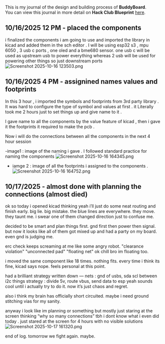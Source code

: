 <!--
  ===================    !!READ THIS NOTICE!!   ====================
  DO NOT edit this file manually. Your changes WILL BE OVERWRITTEN!
  This journal is auto generated and updated by Hack Club Blueprint.
  To edit this file, please edit your journal entries on Blueprint.
  ==================================================================
-->

This is my journal of the design and building process of **BuddyBoard**.  
You can view this journal in more detail on **Hack Club Blueprint** [here](https://blueprint.hackclub.com/projects/542).


## 10/16/2025 12 PM - placed the components   

i finalized the components i am going to use and imported the library in kicad and added them in the sch editor . I will be using esp32 s3 , mpu 6050 , 3 usb c ports , one oled and a bme680 sensor. one usb c will be used as upstream usb to power everything whereas 2 usb will be used for powering other things so just downstream ports 
![Screenshot 2025-10-16 123503.png](https://blueprint.hackclub.com/user-attachments/blobs/proxy/eyJfcmFpbHMiOnsiZGF0YSI6MjQ1NCwicHVyIjoiYmxvYl9pZCJ9fQ==--f7ed4ea38de083d4e135af73c35ccaef5e27dbfd/Screenshot%202025-10-16%20123503.png)
  

## 10/16/2025 4 PM - assignined names values and footprints   

In this 3 hour , i imported the symbols and footprints from 3rd party library .
It was hard to configure the type of symbol and values at first .
it Literally took me 2 hours just to set things up and give name to it .

I gave name to all the components by the value feature of kicad , then i gave it the footprints it required to make the pcb . 

Now i will do the connections between all the components in the next 4 hour session 

-image1 : image  of the naming i gave . I followed standard practice for naming the components ![Screenshot 2025-10-16 164345.png](https://blueprint.hackclub.com/user-attachments/blobs/proxy/eyJfcmFpbHMiOnsiZGF0YSI6MjQ2OCwicHVyIjoiYmxvYl9pZCJ9fQ==--e7ec69cbc85c6116b5b0fedbf24a8a2dee7a924a/Screenshot%202025-10-16%20164345.png)
- iamge 2 : image of all the footprints i assigned to the components . 
 ![Screenshot 2025-10-16 164752.png](https://blueprint.hackclub.com/user-attachments/blobs/proxy/eyJfcmFpbHMiOnsiZGF0YSI6MjQ2OSwicHVyIjoiYmxvYl9pZCJ9fQ==--610a6b19ad2a7847633d36d0c30444c272e73404/Screenshot%202025-10-16%20164752.png)
  

## 10/17/2025 - almost done with planning the connections (almost died)  

ok so today i opened kicad thinking yeah i’ll just do some neat routing and finish early. big lie. big mistake. the blue lines are everywhere. they move. they taunt me. i swear one of them changed direction just to confuse me.

decided to be smart and plan things first. gnd first then power then signal. but now it looks like all of them got mixed up and had a party on my board. even gnd is judging me.

erc check keeps screaming at me like some angry robot. "clearance violation" "unconnected pad" "floating net" ok chill bro im floating too.

i moved the same component like 18 times. nothing fits. every time i think its fine, kicad says nope. feels personal at this point.

had a brilliant strategy written down —
nets : gnd of usbs, sda scl between i2c things
strategy : divide 5v, route vbus, send data to esp
yeah sounds cool until i actually try to do it. now it’s just chaos and regret.

also i think my brain has officially short circuited. maybe i need ground stitching vias for my sanity.

anyway i look like im planning or something but mostly just staring at the screen thinking “why so many connections”
tbh i dont know what i even did today . just stared at the screen for 4 hours with no visible solutions ![Screenshot 2025-10-17 161320.png](https://blueprint.hackclub.com/user-attachments/blobs/proxy/eyJfcmFpbHMiOnsiZGF0YSI6MjYyOSwicHVyIjoiYmxvYl9pZCJ9fQ==--8ca19fb55ea075bd73f2c99e06c5dfeaf0c9043b/Screenshot%202025-10-17%20161320.png)

end of log. tomorrow we fight again. maybe. 
  

